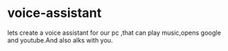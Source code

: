 # voice-assistant
lets create a voice assistant for our pc ,that can play music,opens google and youtube.And also alks with you.
